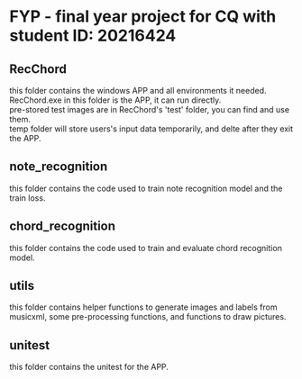 # FYP - final year project for CQ with student ID: 20216424

## RecChord 
this folder contains the windows APP and all environments it needed.  
RecChord.exe in this folder is the APP, it can run directly.  
pre-stored test images are in RecChord's 'test' folder, you can find and use them.  
temp folder will store users's input data temporarily, and delte after they exit the APP.

## note_recognition
this folder contains the code used to train note recognition model and the train loss.

## chord_recognition
this folder contains the code used to train and evaluate chord recognition model.

## utils
this folder contains helper functions to generate images and labels from musicxml, some pre-processing functions, and functions to draw pictures.

## unitest
this folder contains the unitest for the APP.
